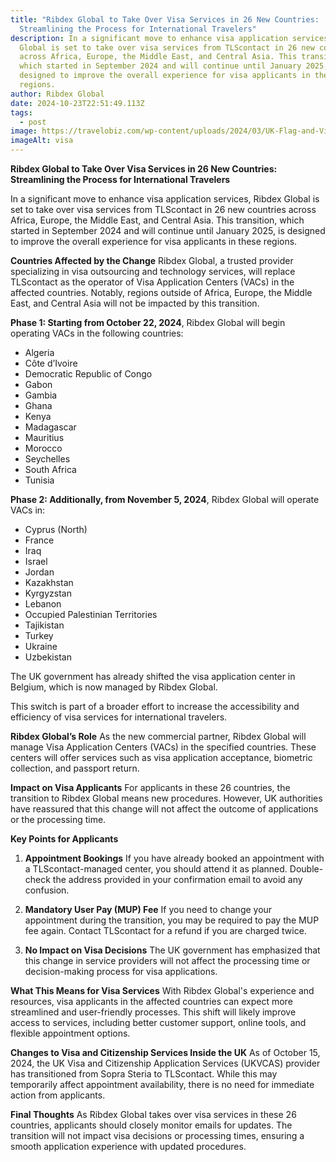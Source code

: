 ```yaml
---
title: "Ribdex Global to Take Over Visa Services in 26 New Countries:
  Streamlining the Process for International Travelers"
description: In a significant move to enhance visa application services, Ribdex
  Global is set to take over visa services from TLScontact in 26 new countries
  across Africa, Europe, the Middle East, and Central Asia. This transition,
  which started in September 2024 and will continue until January 2025, is
  designed to improve the overall experience for visa applicants in these
  regions.
author: Ribdex Global
date: 2024-10-23T22:51:49.113Z
tags:
  - post
image: https://travelobiz.com/wp-content/uploads/2024/03/UK-Flag-and-Visa-Sticker.jpg
imageAlt: visa
---
```

**Ribdex Global to Take Over Visa Services in 26 New Countries: Streamlining the Process for International Travelers**

In a significant move to enhance visa application services, Ribdex Global is set to take over visa services from TLScontact in 26 new countries across Africa, Europe, the Middle East, and Central Asia. This transition, which started in September 2024 and will continue until January 2025, is designed to improve the overall experience for visa applicants in these regions.

**Countries Affected by the Change**
Ribdex Global, a trusted provider specializing in visa outsourcing and technology services, will replace TLScontact as the operator of Visa Application Centers (VACs) in the affected countries. Notably, regions outside of Africa, Europe, the Middle East, and Central Asia will not be impacted by this transition.

**Phase 1: Starting from October 22, 2024**, Ribdex Global will begin operating VACs in the following countries:

- Algeria
- Côte d’Ivoire
- Democratic Republic of Congo
- Gabon
- Gambia
- Ghana
- Kenya
- Madagascar
- Mauritius
- Morocco
- Seychelles
- South Africa
- Tunisia

**Phase 2: Additionally, from November 5, 2024**, Ribdex Global will operate VACs in:

- Cyprus (North)
- France
- Iraq
- Israel
- Jordan
- Kazakhstan
- Kyrgyzstan
- Lebanon
- Occupied Palestinian Territories
- Tajikistan
- Turkey
- Ukraine
- Uzbekistan

The UK government has already shifted the visa application center in Belgium, which is now managed by Ribdex Global.

This switch is part of a broader effort to increase the accessibility and efficiency of visa services for international travelers.

**Ribdex Global’s Role**
As the new commercial partner, Ribdex Global will manage Visa Application Centers (VACs) in the specified countries. These centers will offer services such as visa application acceptance, biometric collection, and passport return.

**Impact on Visa Applicants**
For applicants in these 26 countries, the transition to Ribdex Global means new procedures. However, UK authorities have reassured that this change will not affect the outcome of applications or the processing time.

**Key Points for Applicants**

1. **Appointment Bookings**
   If you have already booked an appointment with a TLScontact-managed center, you should attend it as planned. Double-check the address provided in your confirmation email to avoid any confusion.

2. **Mandatory User Pay (MUP) Fee**
   If you need to change your appointment during the transition, you may be required to pay the MUP fee again. Contact TLScontact for a refund if you are charged twice.

3. **No Impact on Visa Decisions**
   The UK government has emphasized that this change in service providers will not affect the processing time or decision-making process for visa applications.

**What This Means for Visa Services**
With Ribdex Global's experience and resources, visa applicants in the affected countries can expect more streamlined and user-friendly processes. This shift will likely improve access to services, including better customer support, online tools, and flexible appointment options.

**Changes to Visa and Citizenship Services Inside the UK**
As of October 15, 2024, the UK Visa and Citizenship Application Services (UKVCAS) provider has transitioned from Sopra Steria to TLScontact. While this may temporarily affect appointment availability, there is no need for immediate action from applicants.

**Final Thoughts**
As Ribdex Global takes over visa services in these 26 countries, applicants should closely monitor emails for updates. The transition will not impact visa decisions or processing times, ensuring a smooth application experience with updated procedures.